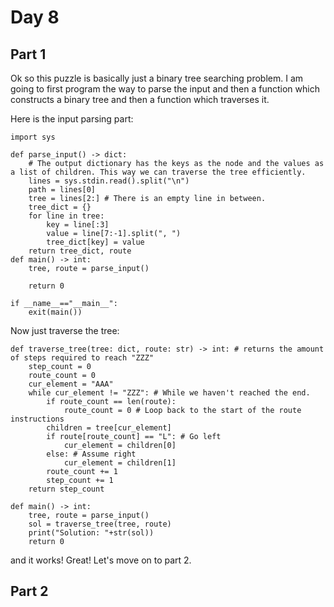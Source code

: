 
# Day 8

## Part 1

Ok so this puzzle is basically just a binary tree searching problem. I am going to first program the way to parse the input and then a function which constructs a binary tree and then a function which traverses it.

Here is the input parsing part:

```
import sys

def parse_input() -> dict:
	# The output dictionary has the keys as the node and the values as a list of children. This way we can traverse the tree efficiently.
	lines = sys.stdin.read().split("\n")
	path = lines[0]
	tree = lines[2:] # There is an empty line in between.
	tree_dict = {}
	for line in tree:
		key = line[:3]
		value = line[7:-1].split(", ")
		tree_dict[key] = value
	return tree_dict, route
def main() -> int:
	tree, route = parse_input()
	
	return 0

if __name__=="__main__":
	exit(main())
```

Now just traverse the tree:

```
def traverse_tree(tree: dict, route: str) -> int: # returns the amount of steps required to reach "ZZZ"
	step_count = 0
	route_count = 0
	cur_element = "AAA"
	while cur_element != "ZZZ": # While we haven't reached the end.
		if route_count == len(route):
			route_count = 0 # Loop back to the start of the route instructions
		children = tree[cur_element]
		if route[route_count] == "L": # Go left
			cur_element = children[0]
		else: # Assume right
			cur_element = children[1]
		route_count += 1
		step_count += 1
	return step_count

def main() -> int:
	tree, route = parse_input()
	sol = traverse_tree(tree, route)
	print("Solution: "+str(sol))
	return 0
```

and it works! Great! Let's move on to part 2.

## Part 2













































